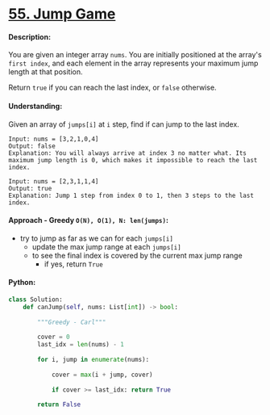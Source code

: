 # [55. Jump Game](https://leetcode.com/problems/jump-game/)

#### Description:

You are given an integer array `nums`. You are initially positioned at the array's `first index`, and each element in the array represents your maximum jump length at that position.

Return `true` if you can reach the last index, or `false` otherwise.


#### Understanding:

Given an array of `jumps[i]` at `i` step, find if can jump to the last index.

	Input: nums = [3,2,1,0,4]
	Output: false
	Explanation: You will always arrive at index 3 no matter what. Its maximum jump length is 0, which makes it impossible to reach the last index.
	
	Input: nums = [2,3,1,1,4]
	Output: true
	Explanation: Jump 1 step from index 0 to 1, then 3 steps to the last index.


#### Approach - Greedy `O(N), O(1), N: len(jumps)`:



- try to jump as far as we can for each `jumps[i]`
	- update the max jump range at each `jumps[i]`
	- to see the final index is covered by the current max jump range
		- if yes, return `True`


#### Python:
```python
class Solution:
    def canJump(self, nums: List[int]) -> bool:
        
        """Greedy - Carl"""
        
        cover = 0
        last_idx = len(nums) - 1
        
        for i, jump in enumerate(nums):
            
            cover = max(i + jump, cover)
            
            if cover >= last_idx: return True
            
        return False
```